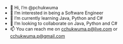 - 👋 Hi, I’m @pchukwuma
- 👀 I’m interested in being a Software Engineer
- 🌱 I’m currently learning Java, Python and C#
- 💞️ I’m looking to collaborate on Java, Python and C#
- 📫 You can reach me on cchukwuma.p@live.com or cchukwuma.p@gmail.com

<!---
pchukwuma/pchukwuma is a ✨ special ✨ repository because its `README.md` (this file) appears on your GitHub profile.
You can click the Preview link to take a look at your changes.
--->
